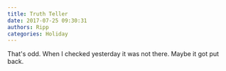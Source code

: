 ```yaml
---
title: Truth Teller
date: 2017-07-25 09:30:31
authors: Ripp
categories: Holiday
---
```


 That's odd. When I checked yesterday it was not there.  Maybe it got put back.